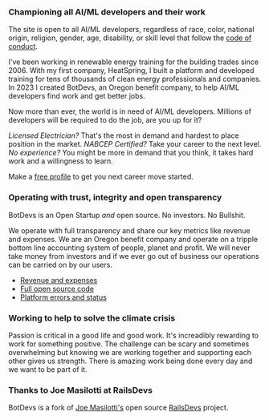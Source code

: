 ### Championing all AI/ML developers and their work

The site is open to all AI/ML developers, regardless of race, color, national origin, religion, gender, age, disability, or skill level that follow the [code of conduct](/conduct).

I've been working in renewable energy training for the building trades since 2006. With my first company, HeatSpring, I built a platform and developed training for tens of thousands of clean energy professionals and companies. In 2023 I created BotDevs, an Oregon benefit company, to help AI/ML developers find work and get better jobs.

Now more than ever, the world is in need of AI/ML developers. Millions of developers will be required to do the job, are you up for it?

*Licensed Electrician?* That's the most in demand and hardest to place position in the market.
*NABCEP Certified?* Take your career to the next level.
*No experience?* You might be more in demand that you think, it takes hard work and a willingness to learn.

Make a [free profile](users/sign_up) to get you next career move started.

### Operating with trust, integrity and open transparency

BotDevs is an Open Startup *and* open source. No investors. No Bullshit.

We operate with full transparency and share our key metrics like revenue and expenses. We are an Oregon benefit company and operate on a tripple bottom line accounting system of people, planet and profit. We will never take money from investors and if we ever go out of business our operations can be carried on by our users.

* [Revenue and expenses](/open)
* [Full open source code](https://github.com/openshiro/botdevs.ai/)
* [Platform errors and status](https://app.honeybadger.io/project/vlnQvYl85Q)

### Working to help to solve the climate crisis

Passion is critical in a good life and good work. It's increadibly rewarding to work for something positive. The challenge can be scary and sometimes overwhelming but knowing we are working together and supporting each other gives us strength. There is amazing work being done every day and we want to be part of it.

### Thanks to Joe Masilotti at RailsDevs

BotDevs is a fork of [Joe Masilotti's](https://masilotti.com/) open source [RailsDevs](https://github.com/joemasilotti/railsdevs.com) project.
